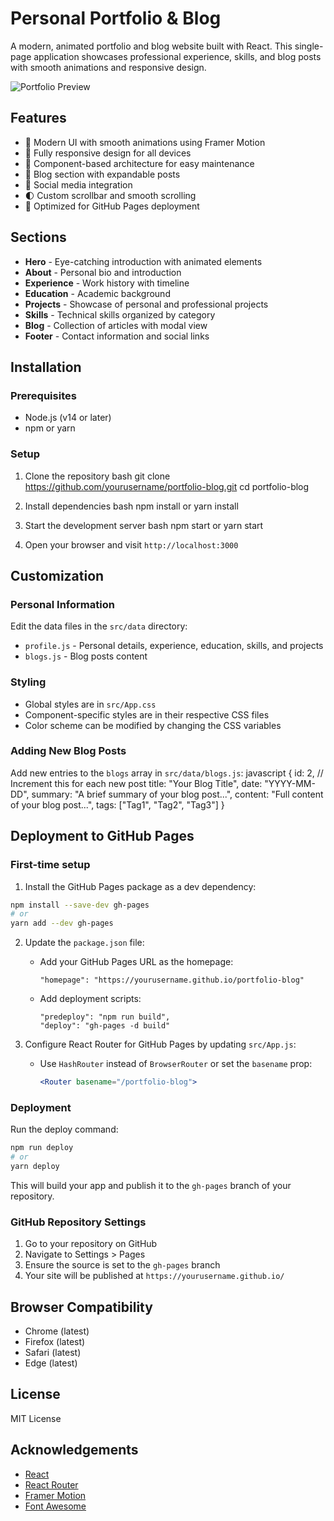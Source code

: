 # Personal Portfolio & Blog

A modern, animated portfolio and blog website built with React. This single-page application showcases professional experience, skills, and blog posts with smooth animations and responsive design.

![Portfolio Preview](https://via.placeholder.com/800x400?text=Portfolio+Preview)

## Features

- 🎨 Modern UI with smooth animations using Framer Motion
- 📱 Fully responsive design for all devices
- 🧩 Component-based architecture for easy maintenance
- 📝 Blog section with expandable posts
- 🔗 Social media integration
- 🌓 Custom scrollbar and smooth scrolling
- 🚀 Optimized for GitHub Pages deployment

## Sections

- **Hero** - Eye-catching introduction with animated elements
- **About** - Personal bio and introduction
- **Experience** - Work history with timeline
- **Education** - Academic background
- **Projects** - Showcase of personal and professional projects
- **Skills** - Technical skills organized by category
- **Blog** - Collection of articles with modal view
- **Footer** - Contact information and social links

## Installation

### Prerequisites

- Node.js (v14 or later)
- npm or yarn

### Setup

1. Clone the repository
bash
git clone https://github.com/yourusername/portfolio-blog.git
cd portfolio-blog

2. Install dependencies
bash
npm install
or
yarn install

3. Start the development server
bash
npm start
or
yarn start


4. Open your browser and visit `http://localhost:3000`

## Customization

### Personal Information

Edit the data files in the `src/data` directory:

- `profile.js` - Personal details, experience, education, skills, and projects
- `blogs.js` - Blog posts content

### Styling

- Global styles are in `src/App.css`
- Component-specific styles are in their respective CSS files
- Color scheme can be modified by changing the CSS variables

### Adding New Blog Posts

Add new entries to the `blogs` array in `src/data/blogs.js`:
javascript
{
id: 2, // Increment this for each new post
title: "Your Blog Title",
date: "YYYY-MM-DD",
summary: "A brief summary of your blog post...",
content: "Full content of your blog post...",
tags: ["Tag1", "Tag2", "Tag3"]
}

## Deployment to GitHub Pages

### First-time setup

1. Install the GitHub Pages package as a dev dependency:
```bash
npm install --save-dev gh-pages
# or
yarn add --dev gh-pages
```

2. Update the `package.json` file:
   - Add your GitHub Pages URL as the homepage: 
     ```
     "homepage": "https://yourusername.github.io/portfolio-blog"
     ```
   - Add deployment scripts:
     ```
     "predeploy": "npm run build",
     "deploy": "gh-pages -d build"
     ```

3. Configure React Router for GitHub Pages by updating `src/App.js`:
   - Use `HashRouter` instead of `BrowserRouter` or set the `basename` prop:
     ```jsx
     <Router basename="/portfolio-blog">
     ```

### Deployment

Run the deploy command:
```bash
npm run deploy
# or
yarn deploy
```

This will build your app and publish it to the `gh-pages` branch of your repository.

### GitHub Repository Settings

1. Go to your repository on GitHub
2. Navigate to Settings > Pages
3. Ensure the source is set to the `gh-pages` branch
4. Your site will be published at `https://yourusername.github.io/`

## Browser Compatibility

- Chrome (latest)
- Firefox (latest)
- Safari (latest)
- Edge (latest)

## License

MIT License

## Acknowledgements

- [React](https://reactjs.org/)
- [React Router](https://reactrouter.com/)
- [Framer Motion](https://www.framer.com/motion/)
- [Font Awesome](https://fontawesome.com/)